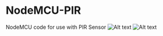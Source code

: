 # NodeMCU-PIR
NodeMCU code for use with PIR Sensor
![Alt text](/../master/images/NodeMCU+PIR.jpg?raw=true "NodeMCU + PIR")
![Alt text](/../master/images/PIR-Wiring.jpg?raw=true "PIR Wiring")
